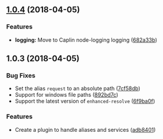<a name="1.0.4"></a>
## [1.0.4](https://github.com/caplin/caplin-dev-tools/compare/aliases-plugin@1.0.3...aliases-plugin@1.0.4) (2018-04-05)


### Features

* **logging:** Move to Caplin node-logging logging ([682a33b](https://github.com/caplin/caplin-dev-tools/commit/682a33b))



<a name="1.0.3"></a>
## 1.0.3 (2018-04-05)


### Bug Fixes

* Set the alias `request` to an absolute path ([7cf58db](https://github.com/caplin/caplin-dev-tools/commit/7cf58db))
* Support for windows file paths ([892bd7c](https://github.com/caplin/caplin-dev-tools/commit/892bd7c))
* Support the latest version of `enhanced-resolve` ([6f9ba0f](https://github.com/caplin/caplin-dev-tools/commit/6f9ba0f))


### Features

* Create a plugin to handle aliases and services ([adb8401](https://github.com/caplin/caplin-dev-tools/commit/adb8401))



